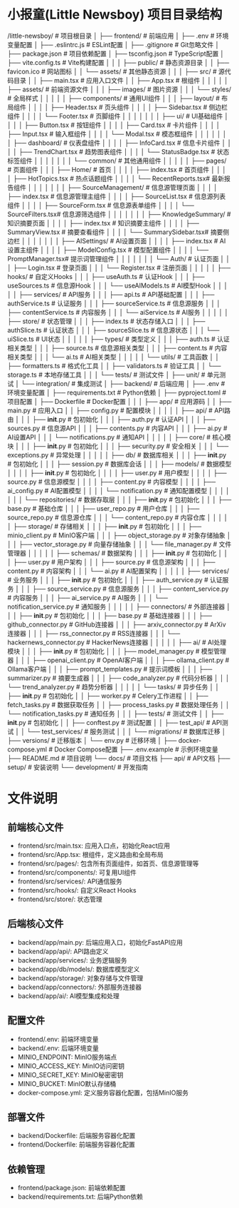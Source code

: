 小报童(Little Newsboy) 项目目录结构
=====================================================

/little-newsboy/                     # 项目根目录
│
├── frontend/                        # 前端应用
│   ├── .env                         # 环境变量配置
│   ├── .eslintrc.js                 # ESLint配置
│   ├── .gitignore                   # Git忽略文件
│   ├── package.json                 # 项目依赖配置
│   ├── tsconfig.json                # TypeScript配置
│   ├── vite.config.ts               # Vite构建配置
│   │
│   ├── public/                      # 静态资源目录
│   │   ├── favicon.ico              # 网站图标
│   │   └── assets/                  # 其他静态资源
│   │
│   ├── src/                         # 源代码目录
│   │   ├── main.tsx                 # 应用入口文件
│   │   ├── App.tsx                  # 根组件
│   │   │
│   │   ├── assets/                  # 前端资源文件
│   │   │   ├── images/              # 图片资源
│   │   │   └── styles/              # 全局样式
│   │   │
│   │   ├── components/              # 通用UI组件
│   │   │   ├── layout/              # 布局组件
│   │   │   │   ├── Header.tsx       # 页头组件
│   │   │   │   ├── Sidebar.tsx      # 侧边栏组件
│   │   │   │   └── Footer.tsx       # 页脚组件
│   │   │   │
│   │   │   ├── ui/                  # UI基础组件
│   │   │   │   ├── Button.tsx       # 按钮组件
│   │   │   │   ├── Card.tsx         # 卡片组件
│   │   │   │   ├── Input.tsx        # 输入框组件
│   │   │   │   └── Modal.tsx        # 模态框组件
│   │   │   │
│   │   │   ├── dashboard/           # 仪表盘组件
│   │   │   │   ├── InfoCard.tsx     # 信息卡片组件
│   │   │   │   ├── TrendChart.tsx   # 趋势图表组件
│   │   │   │   └── StatusBadge.tsx  # 状态标签组件
│   │   │   │
│   │   │   └── common/              # 其他通用组件
│   │   │
│   │   ├── pages/                   # 页面组件
│   │   │   ├── Home/                # 首页
│   │   │   │   ├── index.tsx        # 首页组件
│   │   │   │   ├── HotTopics.tsx    # 热点话题组件
│   │   │   │   └── RecentReports.tsx# 最新报告组件
│   │   │   │
│   │   │   ├── SourceManagement/    # 信息源管理页面
│   │   │   │   ├── index.tsx        # 信息源管理主组件
│   │   │   │   ├── SourceList.tsx   # 信息源列表组件
│   │   │   │   ├── SourceForm.tsx   # 信息源表单组件
│   │   │   │   └── SourceFilters.tsx# 信息源筛选组件
│   │   │   │
│   │   │   ├── KnowledgeSummary/    # 知识摘要页面
│   │   │   │   ├── index.tsx        # 知识摘要主组件
│   │   │   │   ├── SummaryView.tsx  # 摘要查看组件
│   │   │   │   └── SummarySidebar.tsx# 摘要侧边栏
│   │   │   │
│   │   │   ├── AISettings/          # AI设置页面
│   │   │   │   ├── index.tsx        # AI设置主组件
│   │   │   │   ├── ModelConfig.tsx  # 模型配置组件
│   │   │   │   └── PromptManager.tsx# 提示词管理组件
│   │   │   │
│   │   │   └── Auth/                # 认证页面
│   │   │       ├── Login.tsx        # 登录页面
│   │   │       └── Register.tsx     # 注册页面
│   │   │
│   │   ├── hooks/                   # 自定义Hooks
│   │   │   ├── useAuth.ts           # 认证Hook
│   │   │   ├── useSources.ts        # 信息源Hook
│   │   │   └── useAIModels.ts       # AI模型Hook
│   │   │
│   │   ├── services/                # API服务
│   │   │   ├── api.ts               # API基础配置
│   │   │   ├── authService.ts       # 认证服务
│   │   │   ├── sourceService.ts     # 信息源服务
│   │   │   ├── contentService.ts    # 内容服务
│   │   │   └── aiService.ts         # AI服务
│   │   │
│   │   ├── store/                   # 状态管理
│   │   │   ├── index.ts             # 状态存储入口
│   │   │   ├── authSlice.ts         # 认证状态
│   │   │   ├── sourceSlice.ts       # 信息源状态
│   │   │   └── uiSlice.ts           # UI状态
│   │   │
│   │   ├── types/                   # 类型定义
│   │   │   ├── auth.ts              # 认证相关类型
│   │   │   ├── source.ts            # 信息源相关类型
│   │   │   ├── content.ts           # 内容相关类型
│   │   │   └── ai.ts                # AI相关类型
│   │   │
│   │   └── utils/                   # 工具函数
│   │       ├── formatters.ts        # 格式化工具
│   │       ├── validators.ts        # 验证工具
│   │       └── storage.ts           # 本地存储工具
│   │
│   └── tests/                       # 测试文件
│       ├── unit/                    # 单元测试
│       └── integration/             # 集成测试
│
├── backend/                         # 后端应用
│   ├── .env                         # 环境变量配置
│   ├── requirements.txt             # Python依赖
│   ├── pyproject.toml               # 项目配置
│   ├── Dockerfile                   # Docker配置
│   │
│   ├── app/                         # 应用源码
│   │   ├── main.py                  # 应用入口
│   │   ├── config.py                # 配置模块
│   │   │
│   │   ├── api/                     # API路由
│   │   │   ├── __init__.py          # 包初始化
│   │   │   ├── auth.py              # 认证API
│   │   │   ├── sources.py           # 信息源API
│   │   │   ├── contents.py          # 内容API
│   │   │   ├── ai.py                # AI设置API
│   │   │   └── notifications.py     # 通知API
│   │   │
│   │   ├── core/                    # 核心模块
│   │   │   ├── __init__.py          # 包初始化
│   │   │   ├── security.py          # 安全相关
│   │   │   └── exceptions.py        # 异常处理
│   │   │
│   │   ├── db/                      # 数据库相关
│   │   │   ├── __init__.py          # 包初始化
│   │   │   ├── session.py           # 数据库会话
│   │   │   ├── models/              # 数据模型
│   │   │   │   ├── __init__.py      # 包初始化
│   │   │   │   ├── user.py          # 用户模型
│   │   │   │   ├── source.py        # 信息源模型
│   │   │   │   ├── content.py       # 内容模型
│   │   │   │   ├── ai_config.py     # AI配置模型
│   │   │   │   └── notification.py  # 通知配置模型
│   │   │   │
│   │   │   └── repositories/        # 数据存取层
│   │   │       ├── __init__.py      # 包初始化
│   │   │       ├── base.py          # 基础仓库
│   │   │       ├── user_repo.py     # 用户仓库
│   │   │       ├── source_repo.py   # 信息源仓库
│   │   │       └── content_repo.py  # 内容仓库
│   │   │
│   │   ├── storage/                 # 存储相关
│   │   │   ├── __init__.py          # 包初始化
│   │   │   ├── minio_client.py      # MinIO客户端
│   │   │   ├── object_storage.py    # 对象存储抽象
│   │   │   ├── vector_storage.py    # 向量存储抽象
│   │   │   └── file_manager.py      # 文件管理器
│   │   │
│   │   ├── schemas/                 # 数据架构
│   │   │   ├── __init__.py          # 包初始化
│   │   │   ├── user.py              # 用户架构
│   │   │   ├── source.py            # 信息源架构
│   │   │   ├── content.py           # 内容架构
│   │   │   └── ai.py                # AI配置架构
│   │   │
│   │   ├── services/                # 业务服务
│   │   │   ├── __init__.py          # 包初始化
│   │   │   ├── auth_service.py      # 认证服务
│   │   │   ├── source_service.py    # 信息源服务
│   │   │   ├── content_service.py   # 内容服务
│   │   │   ├── ai_service.py        # AI服务
│   │   │   └── notification_service.py # 通知服务
│   │   │
│   │   ├── connectors/              # 外部连接器
│   │   │   ├── __init__.py          # 包初始化
│   │   │   ├── base.py              # 基础连接器
│   │   │   ├── github_connector.py  # GitHub连接器
│   │   │   ├── arxiv_connector.py   # ArXiv连接器
│   │   │   ├── rss_connector.py     # RSS连接器
│   │   │   └── hackernews_connector.py # HackerNews连接器
│   │   │
│   │   ├── ai/                      # AI处理模块
│   │   │   ├── __init__.py          # 包初始化
│   │   │   ├── model_manager.py     # 模型管理器
│   │   │   ├── openai_client.py     # OpenAI客户端
│   │   │   ├── ollama_client.py     # Ollama客户端
│   │   │   ├── prompt_templates.py  # 提示词模板
│   │   │   ├── summarizer.py        # 摘要生成器
│   │   │   ├── code_analyzer.py     # 代码分析器
│   │   │   └── trend_analyzer.py    # 趋势分析器
│   │   │
│   │   └── tasks/                   # 异步任务
│   │       ├── __init__.py          # 包初始化
│   │       ├── worker.py            # Celery工作进程
│   │       ├── fetch_tasks.py       # 数据获取任务
│   │       ├── process_tasks.py     # 数据处理任务
│   │       └── notification_tasks.py # 通知任务
│   │
│   ├── tests/                       # 测试文件
│   │   ├── __init__.py              # 包初始化
│   │   ├── conftest.py              # 测试配置
│   │   ├── test_api/                # API测试
│   │   └── test_services/           # 服务测试
│   │
│   └── migrations/                  # 数据库迁移
│       ├── versions/                # 迁移版本
│       └── env.py                   # 迁移环境
│
├── docker-compose.yml               # Docker Compose配置
├── .env.example                     # 示例环境变量
├── README.md                        # 项目说明
└── docs/                            # 项目文档
    ├── api/                         # API文档
    ├── setup/                       # 安装说明
    └── development/                 # 开发指南

# 文件说明

## 前端核心文件

- frontend/src/main.tsx: 应用入口点，初始化React应用
- frontend/src/App.tsx: 根组件，定义路由和全局布局
- frontend/src/pages/: 包含所有页面组件，如首页、信息源管理等
- frontend/src/components/: 可复用UI组件
- frontend/src/services/: API通信服务
- frontend/src/hooks/: 自定义React Hooks
- frontend/src/store/: 状态管理

## 后端核心文件

- backend/app/main.py: 后端应用入口，初始化FastAPI应用
- backend/app/api/: API路由定义
- backend/app/services/: 业务逻辑服务
- backend/app/db/models/: 数据库模型定义
- backend/app/storage/: 对象存储与文件管理
- backend/app/connectors/: 外部服务连接器
- backend/app/ai/: AI模型集成和处理

## 配置文件

- frontend/.env: 前端环境变量
- backend/.env: 后端环境变量
- MINIO_ENDPOINT: MinIO服务端点
- MINIO_ACCESS_KEY: MinIO访问密钥
- MINIO_SECRET_KEY: MinIO秘密密钥
- MINIO_BUCKET: MinIO默认存储桶
- docker-compose.yml: 定义服务容器化配置，包括MinIO服务

## 部署文件

- backend/Dockerfile: 后端服务容器化配置
- frontend/Dockerfile: 前端服务容器化配置

## 依赖管理

- frontend/package.json: 前端依赖配置
- backend/requirements.txt: 后端Python依赖 